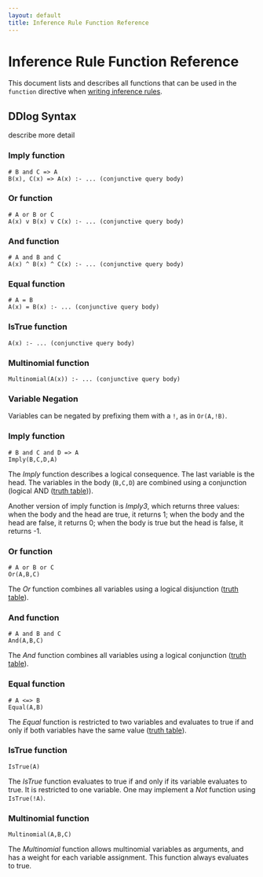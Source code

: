 ```yaml
---
layout: default
title: Inference Rule Function Reference
---
```


# Inference Rule Function Reference

This document lists and describes all functions that can be used in the
`function` directive when [writing inference rules](inference_rules.md).

## DDlog Syntax
<todo>describe more detail</todo>

### Imply function

    # B and C => A
    B(x), C(x) => A(x) :- ... (conjunctive query body)

### Or function

    # A or B or C
    A(x) v B(x) v C(x) :- ... (conjunctive query body)

### And function

    # A and B and C
    A(x) ^ B(x) ^ C(x) :- ... (conjunctive query body)

### Equal function

    # A = B
    A(x) = B(x) :- ... (conjunctive query body)

### IsTrue function

    A(x) :- ... (conjunctive query body)

### Multinomial function

    Multinomial(A(x)) :- ... (conjunctive query body)

### Variable Negation
Variables can be negated by prefixing them with a `!`, as in `Or(A,!B)`.

### Imply function

    # B and C and D => A
    Imply(B,C,D,A)

The *Imply* function describes a logical consequence. The last variable is the
head. The variables in the body (`B,C,D`) are combined using a conjunction
(logical AND ([truth
table](http://en.wikipedia.org/wiki/Truth_table#Logical_implication))).

Another version of imply function is *Imply3*, which returns three values:
when the body and the head are true, it returns 1; when the body and the head are false, it returns 0; when the body is true but the head is false, it returns -1.

### Or function

    # A or B or C
    Or(A,B,C)

The *Or* function combines all variables using a logical disjunction ([truth
table](http://en.wikipedia.org/wiki/Truth_table#Logical_disjunction)).

### And function

    # A and B and C
    And(A,B,C)

The *And* function combines all variables using a logical conjunction ([truth
table](http://en.wikipedia.org/wiki/Truth_table#Logical_conjunction)).

### Equal function

    # A <=> B
    Equal(A,B)

The *Equal* function is restricted to two variables and evaluates to true if and
only if both variables have the same value ([truth
table](http://en.wikipedia.org/wiki/Truth_table#Logical_equality)).

### IsTrue function

    IsTrue(A)

The *IsTrue* function evaluates to true if and only if its variable evaluates to
true. It is restricted to one variable. One may implement a *Not* function using
`IsTrue(!A)`.

### Multinomial function

    Multinomial(A,B,C)

The *Multinomial* function allows multinomial variables as arguments, and
has a weight for each variable assignment. This function always evaluates to true.
